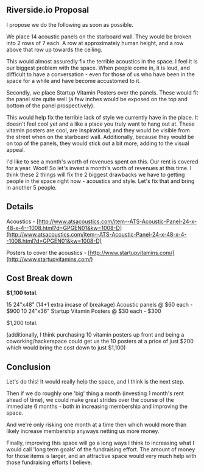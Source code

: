 ## Riverside.io Proposal

I propose we do the following as soon as possible. 

We place 14 acoustic panels on the starboard wall. They would be broken into 2 rows of 7 each. A row at approximately human height, and a row above that row up towards the ceiling.

This would almost assuredly fix the terrible acoustics in the space. I feel it is our biggest problem with the space. When people come in, it is loud, and difficult to have a conversation - even for those of us who have been in the space for a while and have become accustomed to it.

Secondly, we place Startup Vitamin Posters over the panels. These would fit the panel size quite well (a few inches would be exposed on the top and bottom of the panel prospectively).

This would help fix the terrible lack of style we currently have in the place. It doesn't feel cool yet and a like a place you truly want to hang out at. These vitamin posters are cool, are inspirational, and they would be visible from the street when on the starboard wall. Additionally, because they would be on top of the panels, they would stick out a bit more, adding to the visual appeal.

I'd like to see a month's worth of revenues spent on this. Our rent is covered for a year. Woot! So let's invest a month's worth of revenues at this time. I think these 2 things will fix the 2 biggest drawbacks we have to getting people in the space right now - acoustics and style. Let's fix that and bring in another 5 people.

## Details

Acoustics - [http://www.atsacoustics.com/item--ATS-Acoustic-Panel-24-x-48-x-4--1008.html?d=GPGEN01&kw=1008-D](http://www.atsacoustics.com/item--ATS-Acoustic-Panel-24-x-48-x-4--1008.html?d=GPGEN01&kw=1008-D)

Posters to cover the acoustics - [http://www.startupvitamins.com/](http://www.startupvitamins.com/)

## Cost Break down

**$1,100 total.**

15 24"x48" (14+1 extra incase of breakage) Acoustic panels @ $60 each - $900
10 24"x36" Startup Vitamin Posters @ $30 each - $300

$1,200 total.

(additionally, I think purchasing 10 vitamin posters up front and being a coworking/hackerspace could get us the 10 posters at a price of just $200 which would bring the cost down to just $1,100)

## Conclusion

Let's do this! It would really help the space, and I think is the next step. 

Then if we do roughly one 'big' thing a month (investing 1 month's rent ahead of time), we could make great strides over the course of the immediate 6 months - both in increasing membership and improving the space.

And we're only risking one month at a time then which would more than likely increase membership anyways netting us more money.

Finally, improving this space will go a long ways I think to increasing what I would call 'long term goals' of the fundraising effort. The amount of money for those items is larger, and an attractive space would very much help with those fundraising efforts I believe.



